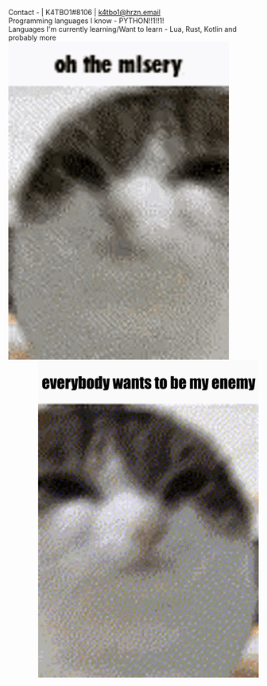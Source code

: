 Contact - | K4TBO1#8106 | k4tbo1@hrzn.email <br>
Programming languages I know - PYTHON!!1!!1! <br>
Languages I'm currently learning/Want to learn - Lua, Rust, Kotlin and probably more <br>
<img align="left" width="444" height="640" src="oh-the-misery-eggcat.png">
<img align="right" width="444" height="640" src="everybody-wants.png">
